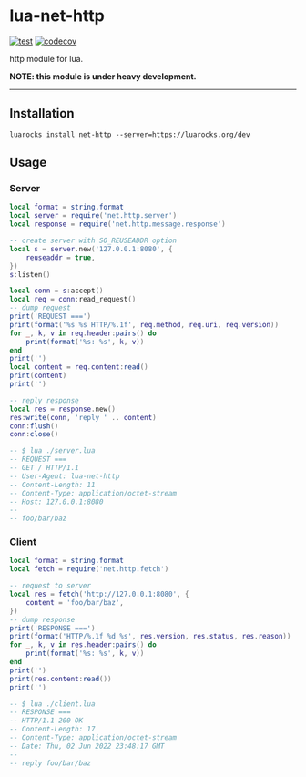 lua-net-http
====

[![test](https://github.com/mah0x211/lua-net-http/actions/workflows/test.yml/badge.svg)](https://github.com/mah0x211/lua-net-http/actions/workflows/test.yml)
[![codecov](https://codecov.io/gh/mah0x211/lua-net-http/branch/master/graph/badge.svg)](https://codecov.io/gh/mah0x211/lua-net-http)

http module for lua.

**NOTE: this module is under heavy development.**


***


## Installation

```
luarocks install net-http --server=https://luarocks.org/dev
```


## Usage


### Server

```lua
local format = string.format
local server = require('net.http.server')
local response = require('net.http.message.response')

-- create server with SO_REUSEADDR option
local s = server.new('127.0.0.1:8080', {
    reuseaddr = true,
})
s:listen()

local conn = s:accept()
local req = conn:read_request()
-- dump request
print('REQUEST ===')
print(format('%s %s HTTP/%.1f', req.method, req.uri, req.version))
for _, k, v in req.header:pairs() do
    print(format('%s: %s', k, v))
end
print('')
local content = req.content:read()
print(content)
print('')

-- reply response
local res = response.new()
res:write(conn, 'reply ' .. content)
conn:flush()
conn:close()

-- $ lua ./server.lua
-- REQUEST ===
-- GET / HTTP/1.1
-- User-Agent: lua-net-http
-- Content-Length: 11
-- Content-Type: application/octet-stream
-- Host: 127.0.0.1:8080
--
-- foo/bar/baz
```

### Client

```lua
local format = string.format
local fetch = require('net.http.fetch')

-- request to server
local res = fetch('http://127.0.0.1:8080', {
    content = 'foo/bar/baz',
})
-- dump response
print('RESPONSE ===')
print(format('HTTP/%.1f %d %s', res.version, res.status, res.reason))
for _, k, v in res.header:pairs() do
    print(format('%s: %s', k, v))
end
print('')
print(res.content:read())
print('')

-- $ lua ./client.lua
-- RESPONSE ===
-- HTTP/1.1 200 OK
-- Content-Length: 17
-- Content-Type: application/octet-stream
-- Date: Thu, 02 Jun 2022 23:48:17 GMT
--
-- reply foo/bar/baz
```

